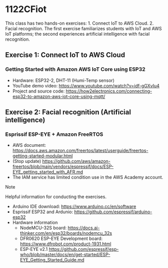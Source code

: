# 1122CFiot
This class has two hands-on exercises: 1. Connect IoT to AWS Cloud. 2. Facial recognition. The first exercise familiarizes students with IoT and AWS IoT platforms; the second experiences artificial intelligence with facial recognition.
## Exercise 1: Connect IoT to AWS Cloud
### Getting Started with Amazon AWS IoT Core using ESP32 
- Hardware: ESP32-2, DHT-11 (Humi-Temp sensor)
- YouTube demo video: https://www.youtube.com/watch?v=idf-gGXvIu4
- Project and source code: https://how2electronics.com/connecting-esp32-to-amazon-aws-iot-core-using-mqtt/
## Exercise 2: Facial recognition (Artificial intelligence)
### Esprissif ESP-EYE + Amazon FreeRTOS
 - AWS document: https://docs.aws.amazon.com/freertos/latest/userguide/freertos-getting-started-modular.html
 - (Stop update) https://github.com/aws/amazon-freertos/blob/main/vendors/espressif/docs/ESP-EYE_getting_started_with_AFR.md
 - The IAM service has limited condition use in the AWS Academy account.
> [!Note]
> Helpful information for conducting the exercises.
- Arduino IDE download: https://www.arduino.cc/en/software
- Esprissif ESP32 and Ardunio: https://github.com/espressif/arduino-esp32
- Hardware information
  - NodeMCU-32S board: https://docs.ai-thinker.com/en/esp32/boards/nodemcu_32s
  - DFR0620 ESP-EYE Development board: https://www.dfrobot.com/product-1931.html
  - ESP-EYE v2.1 https://github.com/espressif/esp-who/blob/master/docs/en/get-started/ESP-EYE_Getting_Started_Guide.md
